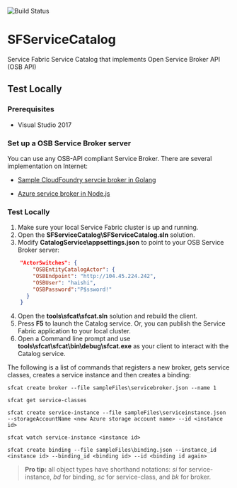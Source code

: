 ![Build Status](https://haishinew.visualstudio.com/_apis/public/build/definitions/5d2cf77c-570e-4b7e-9361-b2bd291db7c7/1/badge)

# SFServiceCatalog
Service Fabric Service Catalog that implements Open Service Broker API (OSB API)

## Test Locally

### Prerequisites

* Visual Studio 2017

### Set up a OSB Service Broker server

You can use any OSB-API compliant Service Broker. There are several implementation on Internet:

* [Sample CloudFoundry servcie broker in Golang](https://github.com/cloudfoundry-samples/go_service_broker)

* [Azure service broker in Node.js](https://github.com/Azure/meta-azure-service-broker)

### Test Locally

1. Make sure your local Service Fabric cluster is up and running.
2. Open the **SFServiceCatalog\SFServiceCatalog.sln** solution.	
3. Modify **CatalogService\appsettings.json** to point to your OSB Service Broker server:

```json
    "ActorSwitches": {
        "OSBEntityCatalogActor": {
        "OSBEndpoint": "http://104.45.224.242",
        "OSBUser": "haishi",
        "OSBPassword":"P$ssword!"
      }
    }
```
4. Open the **tools\sfcat\sfcat.sln** solution and rebuild the client.
5. Press **F5** to launch the Catalog service. Or, you can publish the Service Fabric application to your local cluster.
6. Open a Command line prompt and use **tools\sfcat\sfcat\bin\debug\sfcat.exe** as your client to interact with the Catalog service.

The following is a list of commands that registers a new broker, gets service classes, creates a service instance and then creates a binding:

```
sfcat create broker --file sampleFiles\servicebroker.json --name 1

sfcat get service-classes

sfcat create service-instance --file sampleFiles\serviceinstance.json --storageAccountName <new Azure storage account name> --id <instance id>

sfcat watch service-instance <instance id>

sfcat create binding --file sampleFiles\binding.json --instance_id <instance id> --binding_id <binding id> --id <binding id again>
```

>**Pro tip:** all object types have shorthand notations: _si_ for service-instance, _bd_ for binding, _sc_ for service-class, and _bk_ for broker.



